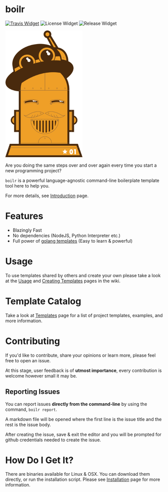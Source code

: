 # boilr

[![Travis Widget]][Travis] ![License Widget] ![Release Widget]

[Travis Widget]: https://img.shields.io/travis/tmrts/boilr.svg?style=flat-square
[Travis]: http://travis-ci.org/tmrts/boilr
[License Widget]: https://img.shields.io/github/license/tmrts/boilr.svg?style=flat-square
[Release Widget]: https://img.shields.io/github/release/tmrts/boilr.svg?style=flat-square

<img src="/logo.png" height="400" align="middle"/>
<br />
<br />
Are you doing the same steps over and over again every time you start a new programming project?

`boilr` is a powerful language-agnostic command-line boilerplate template tool here to help you.

For more details, see [Introduction](https://github.com/tmrts/boilr/wiki/Introduction) page.

# Features
- Blazingly Fast
- No dependencies (NodeJS, Python Interpreter etc.)
- Full power of [golang templates](https://golang.org/pkg/text/template/) (Easy to learn & powerful)

# Usage
To use templates shared by others and create your own please take a look at the
[Usage](https://github.com/tmrts/boilr/wiki/Usage) and [Creating Templates](https://github.com/tmrts/boilr/wiki/Creating-Templates)
pages in the wiki.

# Template Catalog
Take a look at [Templates](https://github.com/tmrts/boilr/wiki/Templates) page for a list of project templates, examples, and more information.

# Contributing
If you'd like to contribute, share your opinions or learn more, please feel free to open an issue.

At this stage, user feedback is of **utmost importance**, every contribution is welcome however small it may be.

## Reporting Issues
You can report issues **directly from the command-line** by using the command, `boilr report`.

A markdown file will be opened where the first line is the issue title and the rest 
is the issue body. 

After creating the issue, save & exit the editor and you will be
prompted for github credentials needed to create the issue.

# How Do I Get It?
There are binaries available for Linux & OSX. You can download them directly,
or run the installation script. Please see [Installation](https://github.com/tmrts/boilr/wiki/Installation) page for more information.

